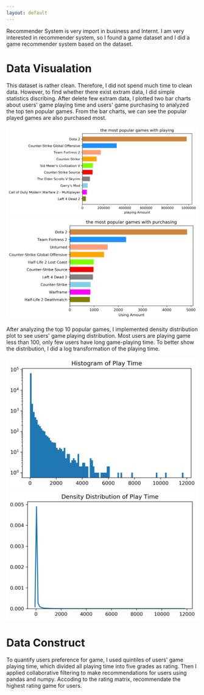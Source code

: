```yaml
---
layout: default
---
```


Recommender System is very import in business and Internt. I am very interested in recommender system, so I found a game dataset and I did a game recommender system based on the dataset.

# Data Visualation

This dataset is rather clean. Therefore, I did not spend much time to clean data. However, to find whether there exist extram data, I did simple statistics discribing. After delete few extram data, I plotted two bar charts about users' game playing time and users' game purchasing to analyzed the top ten popular games. From the bar charts, we can see the popular played games are also purchased most.


<img src = "/figures/recommenderSystem/game_play_char.png" alt = "game playing bar chart">


<img src = "/figures/recommenderSystem/game_purchase_char.png" alt = "game purchasing bar chart">




After analyzing the top 10 popular games, I implemented density distribution plot to see users' game playing distribution. Most users are playing game less than 100, only few users have long game-playing time. To better show the distribution, I did a log transformation of the playing time.

 
<img src = "/figures/recommenderSystem/play_time_histogram.png" alt = "game playing histogram">

<img src = "/figures/recommenderSystem/play_time_density.png" alt = "game playing time density">


# Data Construct
To quantify users preference for game, I used quintiles of users' game playing time, which divided all playing time into five grades as rating. Then I applied collaborative filtering to make recommendations for users using pandas and numpy. Accoding to the rating matrix, recommendate the highest rating game for users.


